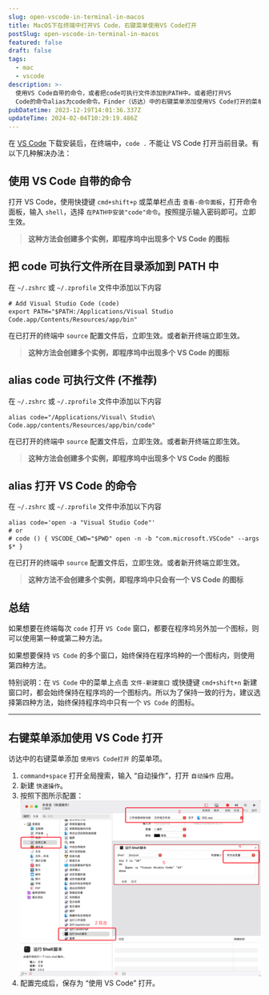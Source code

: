 ```yaml
---
slug: open-vscode-in-terminal-in-macos
title: MacOS下在终端中打开VS Code，右键菜单使用VS Code打开
postSlug: open-vscode-in-terminal-in-macos
featured: false
draft: false
tags:
  - mac
  - vscode
description: >-
  使用VS Code自带的命令，或者把code可执行文件添加到PATH中。或者把打开VS
  Code的命令alias为code命令。Finder（访达）中的右键菜单添加使用VS Code打开的菜单项。
pubDatetime: 2023-12-19T14:01:36.337Z
updateTime: 2024-02-04T10:29:19.486Z
---
```


在 [VS Code](https://code.visualstudio.com/) 下载安装后，在终端中，`code .` 不能让 VS Code 打开当前目录。有以下几种解决办法：

## 使用 VS Code 自带的命令

打开 VS Code，使用快捷键 `cmd+shift+p` 或菜单栏点击 `查看-命令面板`，打开命令面板，输入 `shell`，选择 `在PATH中安装"code"命令`。按照提示输入密码即可。立即生效。

> **这种方法会创建多个实例，即程序坞中出现多个 VS Code 的图标**

## 把 code 可执行文件所在目录添加到 PATH 中

在 `~/.zshrc` 或 `~/.zprofile` 文件中添加以下内容

```shell
# Add Visual Studio Code (code)
export PATH="$PATH:/Applications/Visual Studio Code.app/Contents/Resources/app/bin"
```

在已打开的终端中 `source` 配置文件后，立即生效。或者新开终端立即生效。

> **这种方法会创建多个实例，即程序坞中出现多个 VS Code 的图标**

## alias code 可执行文件 (不推荐)

在 `~/.zshrc` 或 `~/.zprofile` 文件中添加以下内容

```shell
alias code="/Applications/Visual\ Studio\ Code.app/contents/Resources/app/bin/code"
```

在已打开的终端中 `source` 配置文件后，立即生效。或者新开终端立即生效。

> **这种方法会创建多个实例，即程序坞中出现多个 VS Code 的图标**

## alias 打开 VS Code 的命令

在 `~/.zshrc` 或 `~/.zprofile` 文件中添加以下内容

```shell
alias code='open -a "Visual Studio Code"'
# or
# code () { VSCODE_CWD="$PWD" open -n -b "com.microsoft.VSCode" --args $* }
```

在已打开的终端中 `source` 配置文件后，立即生效。或者新开终端立即生效。

> **这种方法不会创建多个实例，即程序坞中只会有一个 VS Code 的图标**

## 总结

如果想要在终端每次 `code` 打开 `VS Code` 窗口，都要在程序坞另外加一个图标，则可以使用第一种或第二种方法。

如果想要保持 `VS Code` 的多个窗口，始终保持在程序坞种的一个图标内，则使用第四种方法。

特别说明：在 `VS Code` 中的菜单上点击 `文件-新建窗口` 或快捷键 `cmd+shift+n` 新建窗口时，都会始终保持在程序坞的一个图标内。所以为了保持一致的行为，建议选择第四种方法，始终保持程序坞中只有一个 `VS Code` 的图标。

---

## 右键菜单添加使用 VS Code 打开

访达中的右键菜单添加 `使用VS Code打开` 的菜单项。

1. `command+space` 打开全局搜索，输入 “自动操作”，打开 `自动操作` 应用。
1. 新建 `快速操作`。
1. 按照下图所示配置：
   ![open-vscode-in-terminal-in-macos](../../assets/images/open-vscode-in-terminal-in-macos.png)
1. 配置完成后，保存为 “使用 VS Code” 打开。
